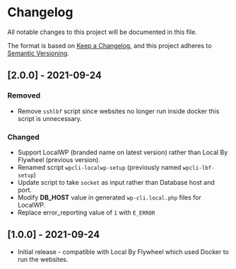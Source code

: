 # Changelog
All notable changes to this project will be documented in this file.

The format is based on [Keep a Changelog](https://keepachangelog.com/en/1.0.0/),
and this project adheres to [Semantic Versioning](https://semver.org/spec/v2.0.0.html).

## [2.0.0] - 2021-09-24
### Removed
- Remove `sshlbf` script since websites no longer run inside docker this script is unnecessary.

### Changed
- Support LocalWP (branded name on latest version) rather than Local By Flywheel (previous version).
- Renamed script `wpcli-localwp-setup` (previously named `wpcli-lbf-setup`)
- Update script to take `socket` as input rather than Database host and port.
- Modify **DB_HOST** value in generated `wp-cli.local.php` files for LocalWP.
- Replace error_reporting value of `1` with `E_ERROR`

## [1.0.0] - 2021-09-24

- Initial release - compatible with Local By Flywheel which used Docker to run the websites.

